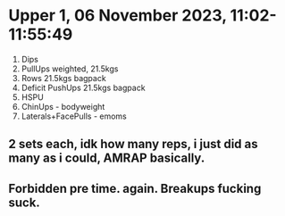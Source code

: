 # Upper 1, 06 November 2023, 11:02-11:55:49

1. Dips 
2. PullUps weighted, 21.5kgs
3. Rows 21.5kgs bagpack
5. Deficit PushUps 21.5kgs bagpack
6. HSPU
7. ChinUps - bodyweight
8. Laterals+FacePulls - emoms

##  2 sets each, idk how many reps, i just did as many as i could, AMRAP basically.
## Forbidden pre time. again. Breakups fucking suck.
